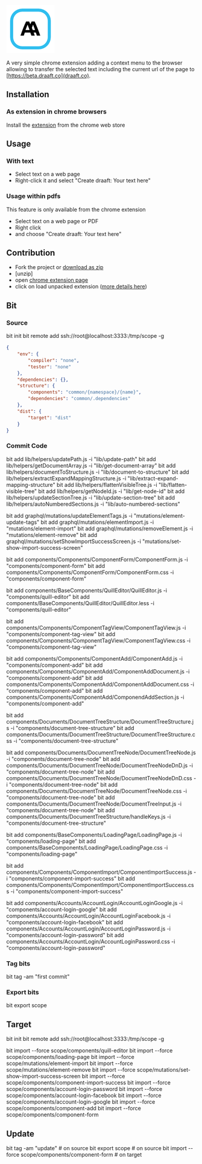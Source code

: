 ![Draaft icon](/icon/128.png?raw=true)

A very simple chrome extension adding a context menu to the browser allowing to
transfer the selected text including the current url of the page to
[https://beta.draaft.co](draaft.co).

## Installation

### As extension in chrome browsers

Install the [extension](https://chrome.google.com/webstore/detail/draaft-bookmarker/bdppmhlaopccijpfcnmbmnjgapmcldbm)
from the chrome web store

## Usage

### With text

* Select text on a web page
* Right-click it and select "Create draaft: Your text here"

### Usage within pdfs

This feature is only available from the chrome extension

* Select text on a web page or PDF
* Right click
* and choose "Create draaft: Your text here"


## Contribution

* Fork the project or [download as zip](https://github.com/draaft-io/chrome-extension/archive/master.zip)
* [unzip]
* open [chrome extension page](chrome://extensions/)
* click on load unpacked extension ([more details here](https://developer.chrome.com/extensions/getstarted#unpacked))

## Bit
### Source
bit init
bit remote add ssh://root@localhost:3333:/tmp/scope -g 

```json
{
    "env": {
        "compiler": "none",
        "tester": "none"
    },
    "dependencies": {},
    "structure": {
        "components": "common/{namespace}/{name}",
        "dependencies": "common/.dependencies"
    },
    "dist": {
        "target": "dist"
    }
}
````

### Commit Code
bit add lib/helpers/updatePath.js -i "lib/update-path"
bit add lib/helpers/getDocumentArray.js -i "lib/get-document-array"
bit add lib/helpers/documentToStructure.js -i "lib/document-to-structure"
bit add lib/helpers/extractExpandMappingStructure.js -i "lib/extract-expand-mapping-structure"
bit add lib/helpers/flattenVisibleTree.js -i "lib/flatten-visible-tree"
bit add lib/helpers/getNodeId.js -i "lib/get-node-id"
bit add lib/helpers/updateSectionTree.js -i "lib/update-section-tree"
bit add lib/helpers/autoNumberedSections.js -i "lib/auto-numbered-sections"

bit add graphql/mutations/updateElementTags.js -i "mutations/element-update-tags"
bit add graphql/mutations/elementImport.js -i "mutations/element-import"
bit add graphql/mutations/removeElement.js -i "mutations/element-remove"
bit add graphql/mutations/setShowImportSuccessScreen.js -i "mutations/set-show-import-success-screen"

bit add components/Components/ComponentForm/ComponentForm.js -i "components/component-form"
bit add components/Components/ComponentForm/ComponentForm.css -i "components/component-form"

bit add components/BaseComponents/QuillEditor/QuillEditor.js -i "components/quill-editor"
bit add components/BaseComponents/QuillEditor/QuillEditor.less -i "components/quill-editor"

bit add components/Components/ComponentTagView/ComponentTagView.js -i "components/component-tag-view"
bit add components/Components/ComponentTagView/ComponentTagView.css -i "components/component-tag-view"

bit add components/Components/ComponentAdd/ComponentAdd.js -i "components/component-add"
bit add components/Components/ComponentAdd/ComponentAddDocument.js -i "components/component-add"
bit add components/Components/ComponentAdd/ComponentAddDocument.css -i "components/component-add"
bit add components/Components/ComponentAdd/ComponendAddSection.js -i "components/component-add"

bit add components/Documents/DocumentTreeStructure/DocumentTreeStructure.js -i "components/document-tree-structure"
bit add components/Documents/DocumentTreeStructure/DocumentTreeStructure.css -i "components/document-tree-structure"

bit add components/Documents/DocumentTreeNode/DocumentTreeNode.js -i "components/document-tree-node"
bit add components/Documents/DocumentTreeNode/DocumentTreeNodeDnD.js -i "components/document-tree-node"
bit add components/Documents/DocumentTreeNode/DocumentTreeNodeDnD.css -i "components/document-tree-node"
bit add components/Documents/DocumentTreeNode/DocumentTreeNode.css -i "components/document-tree-node"
bit add components/Documents/DocumentTreeNode/DocumentTreeInput.js -i "components/document-tree-node"
bit add components/Documents/DocumentTreeStructure/handleKeys.js -i "components/document-tree-structure"

bit add components/BaseComponents/LoadingPage/LoadingPage.js -i "components/loading-page"
bit add components/BaseComponents/LoadingPage/LoadingPage.css -i "components/loading-page"

bit add components/Components/ComponentImport/ComponentImportSuccess.js -i "components/component-import-success"
bit add components/Components/ComponentImport/ComponentImportSuccess.css -i "components/component-import-success"

bit add components/Accounts/AccountLogin/AccountLoginGoogle.js -i "components/account-login-google"
bit add components/Accounts/AccountLogin/AccountLoginFacebook.js -i "components/account-login-facebook"
bit add components/Accounts/AccountLogin/AccountLoginPassword.js -i "components/account-login-password"
bit add components/Accounts/AccountLogin/AccountLoginPassword.css -i "components/account-login-password"

### Tag bits
bit tag -am "first commit"

### Export bits
bit export scope

## Target
bit init
bit remote add ssh://root@localhost:3333:/tmp/scope -g 

bit import --force scope/components/quill-editor
bit import --force scope/components/loading-page
bit import --force scope/mutations/element-import
bit import --force scope/mutations/element-remove
bit import --force scope/mutations/set-show-import-success-screen
bit import --force scope/components/component-import-success
bit import --force scope/components/account-login-password
bit import --force scope/components/account-login-facebook
bit import --force scope/components/account-login-google
bit import --force scope/components/component-add
bit import --force scope/components/component-form

## Update
bit tag -am "update" # on source
bit export scope # on source
bit import --force scope/components/component-form # on target
